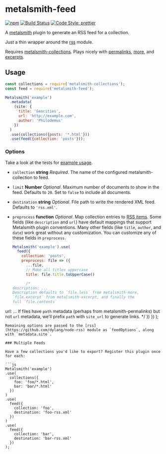 # metalsmith-feed

[![npm](https://img.shields.io/npm/v/metalsmith-feed.svg?style=flat-square)](https://www.npmjs.com/package/metalsmith-feed) [![Build Status](https://img.shields.io/travis/hurrymaplelad/metalsmith-feed.svg?style=flat-square)](https://travis-ci.org/hurrymaplelad/metalsmith-feed) [![Code Style: prettier](https://img.shields.io/badge/code_style-prettier-ff69b4.svg?style=flat-square)](https://github.com/prettier/prettier)

A [metalsmith](https://github.com/segmentio/metalsmith) plugin to generate an RSS feed for a collection.

Just a thin wrapper around the [rss](https://github.com/dylang/node-rss) module.

Requires [metalsmith-collections](https://github.com/segmentio/metalsmith-collections). Plays nicely with [permalinks](https://github.com/segmentio/metalsmith-permalinks), [more](https://github.com/kfranqueiro/metalsmith-more), and [excerpts](https://github.com/segmentio/metalsmith-excerpts).

## Usage

```js
const collections = require('metalsmith-collections');
const feed = require('metalsmith-feed');

Metalsmith('example')
  .metadata(
    (site: {
      title: 'Geocities',
      url: 'http://example.com',
      author: 'Philodemus'
    })
  )
  .use(collections({posts: '*.html'}))
  .use(feed({collection: 'posts'}));
```

### Options

Take a look at the tests for [example usage](test/metalsmith_feed.test.js).

* `collection` **string** _Required_. The name of the configured metalsmith-collection to feed.

* `limit` **Number** _Optional_. Maximum number of documents to show in the feed. Defaults to `20`. Set to `false` to include all documents.

* `destination` **string** _Optional_. File path to write the rendered XML feed. Defaults to `'rss.xml'`.

* `preprocess` **function** _Optional_. Map collection entries to [RSS items](https://github.com/dylang/node-rss#itemoptions). Some fields (like `description` and `url`) have default mappings that support Metalsmith plugin conventions. Many other fields (like `title`, `author`, and `date`) work great without any customization. You can customize any of these fields in `preprocess`.

  ```js
  Metalsmith('example').use(
    feed({
      collection: 'posts',
      preprocess: file => ({
        ...file,
        // Make all titles uppercase
        title: file.title.toUpperCase()

        /*
  description: ...
  Description defaults to `file.less` from metalsmith-more,
  `file.excerpt` from metalsmith-excerpt, and finally the
  full `file.contents`
  ```

url: ...
If files have `path` metadata (perhaps from metalsmith-permalinks)
but not `url` metadata, we'll prefix `path` with `site_url` to
generate links.
\*/
})
})
);

````
Remaining options are passed to the [rss](https://github.com/dylang/node-rss) module as `feedOptions`, along with `metadata.site`.

### Multiple Feeds

Have a few collections you'd like to export? Register this plugin once for each:

```js
Metalsmith('example')
.use(
  collections({
    foo: 'foo/*.html',
    bar: 'bar/*.html'
  })
)
.use(
  feed({
    collection: 'foo',
    destination: 'foo-rss.xml'
  })
)
.use(
  feed({
    collection: 'bar',
    destination: 'bar-rss.xml'
  })
);
````
